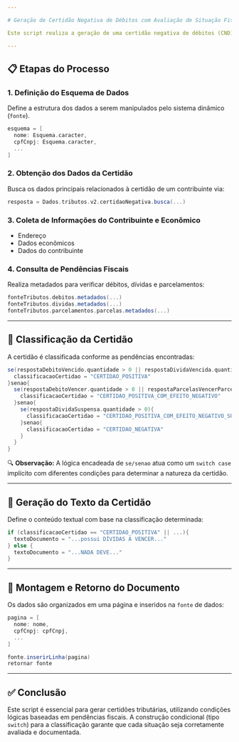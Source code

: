 ```yaml
---

# Geração de Certidão Negativa de Débitos com Avaliação de Situação Fiscal

Este script realiza a geração de uma certidão negativa de débitos (CND) a partir da verificação da situação tributária de um contribuinte. O processo é estruturado para determinar a classificação da certidão com base em diversos critérios fiscais (dívidas, débitos e parcelamentos).

---
```


## 📋 Etapas do Processo

### 1. Definição do Esquema de Dados

Define a estrutura dos dados a serem manipulados pelo sistema dinâmico (`fonte`).

```groovy
esquema = [
  nome: Esquema.caracter,
  cpfCnpj: Esquema.caracter,
  ...
]
```

### 2. Obtenção dos Dados da Certidão

Busca os dados principais relacionados à certidão de um contribuinte via:

```groovy
resposta = Dados.tributos.v2.certidaoNegativa.busca(...)
```

### 3. Coleta de Informações do Contribuinte e Econômico

* Endereço
* Dados econômicos
* Dados do contribuinte

### 4. Consulta de Pendências Fiscais

Realiza metadados para verificar débitos, dívidas e parcelamentos:

```groovy
fonteTributos.debitos.metadados(...)
fonteTributos.dividas.metadados(...)
fonteTributos.parcelamentos.parcelas.metadados(...)
```

---

## 🔄 Classificação da Certidão

A certidão é classificada conforme as pendências encontradas:

```groovy
se(respostaDebitoVencido.quantidade > 0 || respostaDividaVencida.quantidade > 0 || respostaParcelasVencidasParcelamentos.quantidade > 0){
  classificacaoCertidao = "CERTIDAO_POSITIVA"
}senao{
  se(respostaDebitoVencer.quantidade > 0 || respostaParcelasVencerParcelamentos.quantidade > 0){
    classificacaoCertidao = "CERTIDAO_POSITIVA_COM_EFEITO_NEGATIVO"
  }senao{
    se(respostaDividaSuspensa.quantidade > 0){
      classificacaoCertidao = "CERTIDAO_POSITIVA_COM_EFEITO_NEGATIVO_SUSPENSO"
    }senao{
      classificacaoCertidao = "CERTIDAO_NEGATIVA"
    }
  }
}
```

🔍 **Observação:** A lógica encadeada de `se/senao` atua como um `switch case` implícito com diferentes condições para determinar a natureza da certidão.

---

## 📝 Geração do Texto da Certidão

Define o conteúdo textual com base na classificação determinada:

```groovy
if (classificacaoCertidao == "CERTIDAO_POSITIVA" || ...){
  textoDocumento = "...possui DÍVIDAS A VENCER..."
} else {
  textoDocumento = "...NADA DEVE..."
}
```

---

## 📄 Montagem e Retorno do Documento

Os dados são organizados em uma página e inseridos na `fonte` de dados:

```groovy
pagina = [
  nome: nome,
  cpfCnpj: cpfCnpj,
  ...
]

fonte.inserirLinha(pagina)
retornar fonte
```

---

## ✅ Conclusão

Este script é essencial para gerar certidões tributárias, utilizando condições lógicas baseadas em pendências fiscais. A construção condicional (tipo `switch`) para a classificação garante que cada situação seja corretamente avaliada e documentada.